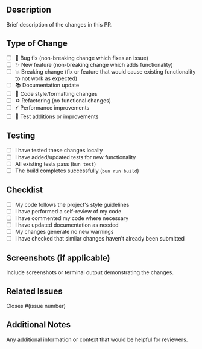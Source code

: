 ## Description
Brief description of the changes in this PR.

## Type of Change
- [ ] 🐛 Bug fix (non-breaking change which fixes an issue)
- [ ] ✨ New feature (non-breaking change which adds functionality)
- [ ] 💥 Breaking change (fix or feature that would cause existing functionality to not work as expected)
- [ ] 📚 Documentation update
- [ ] 🎨 Code style/formatting changes
- [ ] ♻️ Refactoring (no functional changes)
- [ ] ⚡ Performance improvements
- [ ] 🧪 Test additions or improvements

## Testing
- [ ] I have tested these changes locally
- [ ] I have added/updated tests for new functionality
- [ ] All existing tests pass (`bun test`)
- [ ] The build completes successfully (`bun run build`)

## Checklist
- [ ] My code follows the project's style guidelines
- [ ] I have performed a self-review of my code
- [ ] I have commented my code where necessary
- [ ] I have updated documentation as needed
- [ ] My changes generate no new warnings
- [ ] I have checked that similar changes haven't already been submitted

## Screenshots (if applicable)
Include screenshots or terminal output demonstrating the changes.

## Related Issues
Closes #(issue number)

## Additional Notes
Any additional information or context that would be helpful for reviewers.